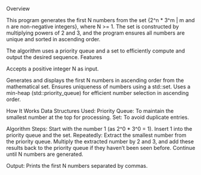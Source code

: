 Overview

This program generates the first N numbers from the set {2^n * 3^m | m and n are non-negative integers}, where N >= 1. The set is constructed by multiplying powers of 2 and 3, and the program ensures all numbers are unique and sorted in ascending order.

The algorithm uses a priority queue and a set to efficiently compute and output the desired sequence.
Features

Accepts a positive integer N as input.

Generates and displays the first N numbers in ascending order from the mathematical set.
Ensures uniqueness of numbers using a std::set.
Uses a min-heap (std::priority_queue) for efficient number selection in ascending order.

How It Works
Data Structures Used:
    Priority Queue: To maintain the smallest number at the top for processing.
    Set: To avoid duplicate entries.

Algorithm Steps:
    Start with the number 1 (as 2^0 * 3^0 = 1).
    Insert 1 into the priority queue and the set.
    Repeatedly:
        Extract the smallest number from the priority queue.
        Multiply the extracted number by 2 and 3, and add these results back to the priority queue if they haven’t been seen before.
        Continue until N numbers are generated.

Output:
    Prints the first N numbers separated by commas.
